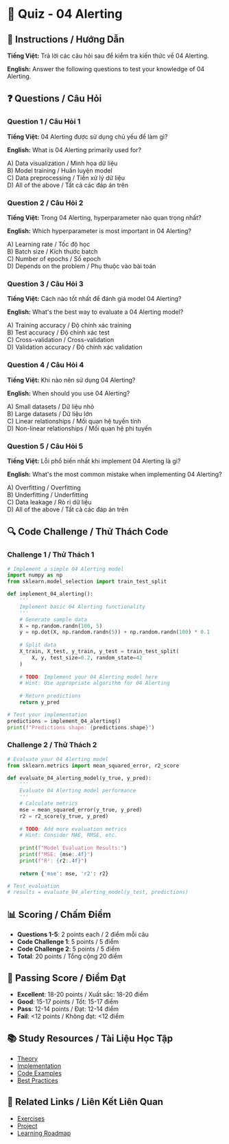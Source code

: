 # 🧠 Quiz - 04 Alerting

## 📝 Instructions / Hướng Dẫn

**Tiếng Việt:** Trả lời các câu hỏi sau để kiểm tra kiến thức về 04 Alerting.

**English:** Answer the following questions to test your knowledge of 04 Alerting.

## ❓ Questions / Câu Hỏi

### Question 1 / Câu Hỏi 1
**Tiếng Việt:** 04 Alerting được sử dụng chủ yếu để làm gì?

**English:** What is 04 Alerting primarily used for?

A) Data visualization / Minh họa dữ liệu  
B) Model training / Huấn luyện model  
C) Data preprocessing / Tiền xử lý dữ liệu  
D) All of the above / Tất cả các đáp án trên

### Question 2 / Câu Hỏi 2
**Tiếng Việt:** Trong 04 Alerting, hyperparameter nào quan trọng nhất?

**English:** Which hyperparameter is most important in 04 Alerting?

A) Learning rate / Tốc độ học  
B) Batch size / Kích thước batch  
C) Number of epochs / Số epoch  
D) Depends on the problem / Phụ thuộc vào bài toán

### Question 3 / Câu Hỏi 3
**Tiếng Việt:** Cách nào tốt nhất để đánh giá model 04 Alerting?

**English:** What's the best way to evaluate a 04 Alerting model?

A) Training accuracy / Độ chính xác training  
B) Test accuracy / Độ chính xác test  
C) Cross-validation / Cross-validation  
D) Validation accuracy / Độ chính xác validation

### Question 4 / Câu Hỏi 4
**Tiếng Việt:** Khi nào nên sử dụng 04 Alerting?

**English:** When should you use 04 Alerting?

A) Small datasets / Dữ liệu nhỏ  
B) Large datasets / Dữ liệu lớn  
C) Linear relationships / Mối quan hệ tuyến tính  
D) Non-linear relationships / Mối quan hệ phi tuyến

### Question 5 / Câu Hỏi 5
**Tiếng Việt:** Lỗi phổ biến nhất khi implement 04 Alerting là gì?

**English:** What's the most common mistake when implementing 04 Alerting?

A) Overfitting / Overfitting  
B) Underfitting / Underfitting  
C) Data leakage / Rò rỉ dữ liệu  
D) All of the above / Tất cả các đáp án trên

## 🔍 Code Challenge / Thử Thách Code

### Challenge 1 / Thử Thách 1
```python
# Implement a simple 04 Alerting model
import numpy as np
from sklearn.model_selection import train_test_split

def implement_04_alerting():
    '''
    Implement basic 04 Alerting functionality
    '''
    # Generate sample data
    X = np.random.randn(100, 5)
    y = np.dot(X, np.random.randn(5)) + np.random.randn(100) * 0.1
    
    # Split data
    X_train, X_test, y_train, y_test = train_test_split(
        X, y, test_size=0.2, random_state=42
    )
    
    # TODO: Implement your 04 Alerting model here
    # Hint: Use appropriate algorithm for 04 Alerting
    
    # Return predictions
    return y_pred

# Test your implementation
predictions = implement_04_alerting()
print(f"Predictions shape: {predictions.shape}")
```

### Challenge 2 / Thử Thách 2
```python
# Evaluate your 04 Alerting model
from sklearn.metrics import mean_squared_error, r2_score

def evaluate_04_alerting_model(y_true, y_pred):
    '''
    Evaluate 04 Alerting model performance
    '''
    # Calculate metrics
    mse = mean_squared_error(y_true, y_pred)
    r2 = r2_score(y_true, y_pred)
    
    # TODO: Add more evaluation metrics
    # Hint: Consider MAE, RMSE, etc.
    
    print(f"Model Evaluation Results:")
    print(f"MSE: {mse:.4f}")
    print(f"R²: {r2:.4f}")
    
    return {'mse': mse, 'r2': r2}

# Test evaluation
# results = evaluate_04_alerting_model(y_test, predictions)
```

## 📊 Scoring / Chấm Điểm

- **Questions 1-5**: 2 points each / 2 điểm mỗi câu
- **Code Challenge 1**: 5 points / 5 điểm
- **Code Challenge 2**: 5 points / 5 điểm
- **Total**: 20 points / Tổng cộng 20 điểm

## 🎯 Passing Score / Điểm Đạt

- **Excellent**: 18-20 points / Xuất sắc: 18-20 điểm
- **Good**: 15-17 points / Tốt: 15-17 điểm  
- **Pass**: 12-14 points / Đạt: 12-14 điểm
- **Fail**: <12 points / Không đạt: <12 điểm

## 📚 Study Resources / Tài Liệu Học Tập

- [Theory](./THEORY_04_alerting.md)
- [Implementation](./IMPLEMENTATION_04_alerting.md)
- [Code Examples](./CODE_EXAMPLES_04_alerting.md)
- [Best Practices](./BEST_PRACTICES_04_alerting.md)

## 🔗 Related Links / Liên Kết Liên Quan

- [Exercises](./EXERCISES_04_alerting.md)
- [Project](./PROJECT_04_alerting.md)
- [Learning Roadmap](./LEARNING_ROADMAP_04_alerting.md)
